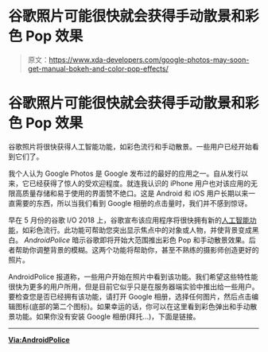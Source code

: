 # 谷歌照片可能很快就会获得手动散景和彩色 Pop 效果

> 原文：<https://www.xda-developers.com/google-photos-may-soon-get-manual-bokeh-and-color-pop-effects/>

# 谷歌照片可能很快就会获得手动散景和彩色 Pop 效果

谷歌照片将很快获得人工智能功能，如彩色流行和手动散景。一些用户已经开始看到它们了。

我个人认为 Google Photos 是 Google 发布过的最好的应用之一。自从发行以来，它已经获得了惊人的受欢迎程度。就连我认识的 iPhone 用户也对该应用的无限高质量存储和易于使用的界面赞不绝口。这是 Android 和 iOS 用户长期以来一直需要的东西，所以当我们看到 Google 相册的点击量时，我们并不感到惊讶。

早在 5 月份的谷歌 I/O 2018 上，谷歌宣布该应用程序将很快拥有新的[人工智能功能](https://www.xda-developers.com/gmail-smart-compose-google-photos-one-tap/)，如彩色流行。此功能可帮助您突出显示焦点中的对象或人物，并使背景变成黑白。 *AndroidPolice* 暗示谷歌即将开始大范围推出彩色 Pop 和手动散景效果。后者帮助你调整背景的模糊。这两个功能将帮助你，甚至不熟练的摄影师创造更好的照片。

AndroidPolice 报道称，一些用户开始在照片中看到该功能。我们希望这些特性能很快为更多的用户所用，但是目前它似乎只是在服务器端实验中推出给一些用户。要检查您是否已经拥有该功能，请打开 Google 相册，选择任何图片，然后点击编辑图标(底部的第二个图标)。如果幸运的话，你可以在这里看到彩色弹出和手动散景功能。如果你没有安装 Google 相册(拜托...)，下面是链接。

* * *

[**Via:AndroidPolice**](https://www.androidpolice.com/2018/09/21/google-testing-manual-bokeh-color-pop-effects-google-photos/)